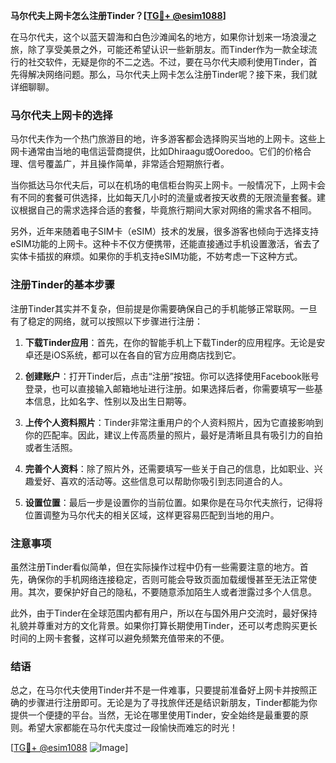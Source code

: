 **马尔代夫上网卡怎么注册Tinder？[[TG💪+ @esim1088](https://t.me/s/esim1088)]**

在马尔代夫，这个以蓝天碧海和白色沙滩闻名的地方，如果你计划来一场浪漫之旅，除了享受美景之外，可能还希望认识一些新朋友。而Tinder作为一款全球流行的社交软件，无疑是你的不二之选。不过，要在马尔代夫顺利使用Tinder，首先得解决网络问题。那么，马尔代夫上网卡怎么注册Tinder呢？接下来，我们就详细聊聊。

### 马尔代夫上网卡的选择

马尔代夫作为一个热门旅游目的地，许多游客都会选择购买当地的上网卡。这些上网卡通常由当地的电信运营商提供，比如Dhiraagu或Ooredoo。它们的价格合理、信号覆盖广，并且操作简单，非常适合短期旅行者。

当你抵达马尔代夫后，可以在机场的电信柜台购买上网卡。一般情况下，上网卡会有不同的套餐可供选择，比如每天几小时的流量或者按天收费的无限流量套餐。建议根据自己的需求选择合适的套餐，毕竟旅行期间大家对网络的需求各不相同。

另外，近年来随着电子SIM卡（eSIM）技术的发展，很多游客也倾向于选择支持eSIM功能的上网卡。这种卡不仅方便携带，还能直接通过手机设置激活，省去了实体卡插拔的麻烦。如果你的手机支持eSIM功能，不妨考虑一下这种方式。

### 注册Tinder的基本步骤

注册Tinder其实并不复杂，但前提是你需要确保自己的手机能够正常联网。一旦有了稳定的网络，就可以按照以下步骤进行注册：

1. **下载Tinder应用**：首先，在你的智能手机上下载Tinder的应用程序。无论是安卓还是iOS系统，都可以在各自的官方应用商店找到它。

2. **创建账户**：打开Tinder后，点击“注册”按钮。你可以选择使用Facebook账号登录，也可以直接输入邮箱地址进行注册。如果选择后者，你需要填写一些基本信息，比如名字、性别以及出生日期等。

3. **上传个人资料照片**：Tinder非常注重用户的个人资料照片，因为它直接影响到你的匹配率。因此，建议上传高质量的照片，最好是清晰且具有吸引力的自拍或者生活照。

4. **完善个人资料**：除了照片外，还需要填写一些关于自己的信息，比如职业、兴趣爱好、喜欢的活动等。这些信息可以帮助你吸引到志同道合的人。

5. **设置位置**：最后一步是设置你的当前位置。如果你是在马尔代夫旅行，记得将位置调整为马尔代夫的相关区域，这样更容易匹配到当地的用户。

### 注意事项

虽然注册Tinder看似简单，但在实际操作过程中仍有一些需要注意的地方。首先，确保你的手机网络连接稳定，否则可能会导致页面加载缓慢甚至无法正常使用。其次，要保护好自己的隐私，不要随意添加陌生人或者泄露过多个人信息。

此外，由于Tinder在全球范围内都有用户，所以在与国外用户交流时，最好保持礼貌并尊重对方的文化背景。如果你打算长期使用Tinder，还可以考虑购买更长时间的上网卡套餐，这样可以避免频繁充值带来的不便。

### 结语

总之，在马尔代夫使用Tinder并不是一件难事，只要提前准备好上网卡并按照正确的步骤进行注册即可。无论是为了寻找旅伴还是结识新朋友，Tinder都能为你提供一个便捷的平台。当然，无论在哪里使用Tinder，安全始终是最重要的原则。希望大家都能在马尔代夫度过一段愉快而难忘的时光！

[[TG💪+ @esim1088](https://t.me/s/esim1088) ![Image](https://i.postimg.cc/4NQfJmqS/Snipaste-2025-05-13-00-14-12.png)]